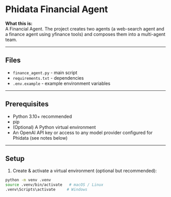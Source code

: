 # Phidata Financial Agent

**What this is:**  
A Financial Agent.
The project creates two agents (a web-search agent and a finance agent using yfinance tools) and composes them into a multi-agent team.

---

## Files
- `finance_agent.py` - main script
- `requirements.txt` - dependencies
- `.env.example` - example environment variables

---

## Prerequisites
- Python 3.10+ recommended
- pip
- (Optional) A Python virtual environment
- An OpenAI API key or access to any model provider configured for Phidata (see notes below)

---

## Setup

1. Create & activate a virtual environment (optional but recommended):

```bash
python -m venv .venv
source .venv/bin/activate   # macOS / Linux
.venv\Scripts\activate     # Windows
